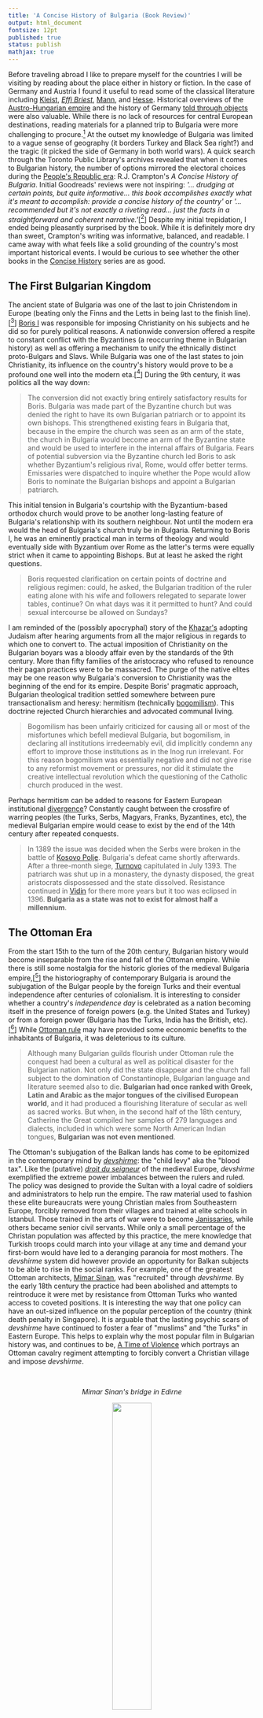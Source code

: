 ```yaml
---
title: 'A Concise History of Bulgaria (Book Review)'
output: html_document
fontsize: 12pt
published: true
status: publish
mathjax: true
---
```


Before traveling abroad I like to prepare myself for the countries I will be visiting by reading about the place either in history or fiction. In the case of Germany and Austria I found it useful to read some of the classical literature including [Kleist](https://en.wikipedia.org/wiki/Heinrich_von_Kleist), *[Effi Briest](https://en.wikipedia.org/wiki/Effi_Briest)*,  [Mann](https://en.wikipedia.org/wiki/Thomas_Mann), and [Hesse](https://en.wikipedia.org/wiki/Hermann_Hesse). Historical overviews of the [Austro-Hungarian empire](https://www.goodreads.com/book/show/17910055-danubia) and the history of Germany [told through objects](https://www.goodreads.com/book/show/7364946-germania) were also valuable. While there is no lack of resources for central European destinations, reading materials for a planned trip to Bulgaria were more challenging to procure.[^2] At the outset my knowledge of Bulgaria was limited to a vague sense of geography (it borders Turkey and Black Sea right?) and the tragic (it picked the side of Germany in both world wars). A quick search through the Toronto Public Library's archives revealed that when it comes to Bulgarian history, the number of options mirrored the electoral choices during the [People's Republic era](https://en.wikipedia.org/wiki/People%27s_Republic_of_Bulgaria): R.J. Crampton's *A Concise History of Bulgaria*. Initial Goodreads' reviews were not inspiring: *'... drudging at certain points, but quite informative... this book accomplishes exactly what it's meant to accomplish: provide a concise history of the country'* or *'... recommended but it's not exactly a riveting read... just the facts in a straightforward and coherent narrative.'*[[^3]] Despite my initial trepidation, I ended being pleasantly surprised by the book. While it is definitely more dry than sweet, Crampton's writing was informative, balanced, and readable. I came away with what feels like a solid grounding of the country's most important historical events. I would be curious to see whether the other books in the [Concise History](https://tinyurl.com/r7azqcq) series are as good.

## The First Bulgarian Kingdom

The ancient state of Bulgaria was one of the last to join Christendom in Europe (beating only the Finns and the Letts in being last to the finish line).[[^4]] [Boris I](https://en.wikipedia.org/wiki/Boris_I_of_Bulgaria) was responsible for imposing Christianity on his subjects and he did so for purely political reasons. A nationwide conversion offered a respite to  constant conflict with the Byzantines (a reoccurring theme in Bulgarian history) as well as offering a mechanism to unify the ethnically distinct proto-Bulgars and Slavs. While Bulgaria was one of the last states to join Christianity, its influence on the country's history would prove to be a profound one well into the modern eta.[[^5]] During the 9th century, it was politics all the way down:

> The conversion did not exactly bring entirely satisfactory results for Boris. Bulgaria was made part of the Byzantine church but was denied the right to have its own Bulgarian patriarch or to appoint its own bishops. This strengthened existing fears in Bulgaria that, because in the empire the church was seen as an arm of the state, the church in Bulgaria would become an arm of the Byzantine state and would be used to interfere in the internal affairs of Bulgaria. Fears of potential subversion via the Byzantine church led Boris to ask whether Byzantium's religious rival, Rome, would offer better terms. Emissaries were dispatched to inquire whether the Pope would allow Boris to nominate the Bulgarian bishops and appoint a Bulgarian patriarch. 

This initial tension in Bulgaria's courtship with the Byzantium-based orthodox church would prove to be another long-lasting feature of Bulgaria's relationship with its southern neighbour. Not until the modern era would the head of Bulgaria's church truly be in Bulgaria. Returning to Boris I, he was an eminently practical man in terms of theology and would eventually side with Byzantium over Rome as the latter's terms were equally strict when it came to appointing Bishops. But at least he asked the right questions.

> Boris requested clarification on certain points of doctrine and religious regimen: could, he asked, the Bulgarian tradition of the ruler eating alone with his wife and followers relegated to separate lower tables, continue? On what days was it it permitted to hunt? And could sexual intercourse be allowed on Sundays?

I am reminded of the (possibly apocryphal) story of the [Khazar's](https://en.wikipedia.org/wiki/Khazars#Judaism) adopting Judaism after hearing arguments from all the major religious in regards to which one to convert to. The actual imposition of Christianity on the Bulgarian boyars was a bloody affair even by the standards of the 9th century. More than fifty families of the aristocracy who refused to renounce their pagan practices were to be massacred. The purge of the native elites may be one reason why Bulgaria's conversion to Christianity was the beginning of the end for its empire. Despite Boris' pragmatic approach, Bulgarian theological tradition settled somewhere between pure transactionalism and heresy: hermitism (technically [bogomilism](https://en.wikipedia.org/wiki/Bogomilism)). This doctrine rejected Church hierarchies and advocated communal living. 

> Bogomilism has been unfairly criticized for causing all or most of the misfortunes which befell medieval Bulgaria, but bogomilism, in declaring all institutions irredeemably evil, did implicitly condemn any effort to improve those institutions as in the lnog run irrelevant. For this reason bogomilism was essentially negative and did not give rise to any reformist movement or pressures, nor did it stimulate the creative intellectual revolution which the questioning of the Catholic church produced in the west. 

Perhaps hermitism can be added to reasons for Eastern European institutional [divergence](https://economics.mit.edu/files/7850)? Constantly caught between the crossfire of warring peoples (the Turks, Serbs, Magyars, Franks, Byzantines, etc), the medieval Bulgarian empire would cease to exist by the end of the 14th century after repeated conquests.

> In 1389 the issue was decided when the Serbs were broken in the battle of [Kosovo Polje](https://en.wikipedia.org/wiki/Battle_of_Kosovo). Bulgaria's defeat came shortly afterwards. After a three-month siege, [Turnovo](https://en.wikipedia.org/wiki/Veliko_Tarnovo) capitulated in July 1393. The patriarch was shut up in a monastery, the dynasty disposed, the great aristocrats dispossessed and the state dissolved. Resistance continued in [Vidin](https://en.wikipedia.org/wiki/Vidin) for there more years but it too was eclipsed in 1396. **Bulgaria as a state was not to exist for almost half a millennium**. 

## The Ottoman Era

From the start 15th to the turn of the 20th century, Bulgarian history would become inseparable from the rise and fall of the Ottoman empire. While there is still some nostalgia for the historic glories of the medieval Bulgaria empire,[[^6]] the historiography of contemporary Bulgaria is around the subjugation of the Bulgar people by the foreign Turks and their eventual independence after centuries of colonialism. It is interesting to consider whether a country's *independence day* is celebrated as a nation becoming itself in the presence of foreign powers (e.g. the United States and Turkey) or from a foreign power (Bulgaria has the Turks, India has the British, etc).[[^7]] While [Ottoman rule](https://en.wikipedia.org/wiki/Ottoman_Bulgaria) may have provided some economic benefits to the inhabitants of Bulgaria, it was deleterious to its culture.

> Although many Bulgarian guilds flourish under Ottoman rule the conquest had been a cultural as well as political disaster for the Bulgarian nation. Not only did the state disappear and the church fall subject to the domination of Constantinople, Bulgarian language and literature seemed also to die. **Bulgarian had once ranked with Greek, Latin and Arabic as the major tongues of the civilised European world**, and it had produced a flourishing literature of secular as well as sacred works. But when, in the second half of the 18th century, Catherine the Great compiled her samples of 279 languages and dialects, included in which were some North American Indian tongues, **Bulgarian was not even mentioned**.

The Ottoman's subjugation of the Balkan lands has come to be epitomized in the contemporary mind by *[devshirme](https://en.wikipedia.org/wiki/Devshirme)*: the "child levy" aka the "blood tax". Like the (putative) *[droit du seigneur](https://en.wikipedia.org/wiki/Droit_du_seigneur)* of the medieval Europe, *devshirme* exemplified the extreme power imbalances between the rulers and ruled. The policy was designed to provide the Sultan with a loyal cadre of soldiers and administrators to help run the empire. The raw material used to fashion these elite bureaucrats were young Christian males from Southeastern Europe, forcibly removed from their villages and trained at elite schools in Istanbul. Those trained in the arts of war were to become [Janissaries](https://en.wikipedia.org/wiki/Janissaries), while others became senior civil servants. While only a small percentage of the Christan population was affected by this practice, the mere knowledge that Turkish troops could march into your village at any time and demand your first-born would have led to a deranging paranoia for most mothers. The *devshirme* system did however provide an opportunity for Balkan subjects to be able to rise in the social ranks. For example, one of the greatest Ottoman architects, [Mimar Sinan](https://en.wikipedia.org/wiki/Mimar_Sinan), was "recruited" through *devshirme*. By the early 18th century the practice had been abolished and attempts to reintroduce it were met by resistance from Ottoman Turks who wanted access to coveted positions. It is interesting the way that one policy can have an out-sized influence on the popular perception of the country (think death penalty in Singapore). It is arguable that the lasting psychic scars of *devshirme* have continued to foster a fear of "muslims" and "the Turks" in Eastern Europe. This helps to explain why the most popular film in Bulgarian history was, and continues to be, [A Time of Violence](https://en.wikipedia.org/wiki/Time_of_Violence) which portrays an Ottoman cavalry regiment attempting to forcibly convert a Christian village and impose *devshirme*.

<br>
<p align="center"><i> Mimar Sinan's bridge in Edirne </i></p>
<p align="center"><img src="/figures/bayezid_bridge_06.jpg" width="40%"></p>
<br>

The Ottoman's influence in central and eastern Europe  reached its peak in 1683 when Sultan Mehmet IV's troops reached the gates of Vienna. After they were [defeated](https://en.wikipedia.org/wiki/Battle_of_Vienna), the Austro-Hungarian empire began to conquer back territory and Ottoman vassal states gained more autonomy. By the 19th century, a period known as the *kurdjaliistvo* had descended with Ottoman administrative capacity having virtually collapsed in the Balkans with lawless gangs and ruthless lords stealing as much from the peasantry as they could. 

Bulgaria's [national revival](https://en.wikipedia.org/wiki/Bulgarian_National_Revival) began during this period and is often dated to between 1762, when [Paiisi](https://en.wikipedia.org/wiki/Paisius_of_Hilendar) wrote his magnum opus *A Slavonic-Bulgarian History of the Peoples, Tars, Saints, and all of their Deeds and of the Bulgarian Way of Life*, and 1878, when the country gained independence. It is not clear whether Paiisi had a meaningful impact on the intellectual class during his lifetime; although he was *ex post facto* celebrated by 19th century historians. Arguably a deeper shift in the psyche of the Bulgarian population was occurring at the time, with Paiisi being an outward manifestation. A growing realization of a unique Christian identity within a Muslim empire that itself had a glorious past would become irresistible:

> ... of all the Slav peoples the most glorious were the Bulgarians; they were the first who called themselves tsars, the first to have a patriarch, the first to adopt the Christian faith, and it was they who conquered the largest amount of territory. Thus, of all the Slav peoples they were the strongest and the most honored, and the first Slav saints cast their radiance from amongst the Bulgarian people and through the Bulgarian language.  

Anyone reading history with a training in economics will notice the way extractive economic policies have tended to be recycled throughout history. During the 18th and 19th century, Bulgaria's chief export crop was in tobacco and lamb, the former due to its aromatic taste and the latter due to the demand for kosher meat. However, *"the profits from animal husbandry greatly outstripped those from arable farming in part because the government exercised a monopoly over the grain trade, buying in the domestic market at low prices and strenuously forbidding exports"*. Such a technique has been used by colonial (and post-colonial) governments to tax farmers in West Africa [for example](https://www.tandfonline.com/doi/pdf/10.1080/03056248508703647). As a rule, the state will always prefer to collect indirect taxes so that there is less accountability and transparency.

<br>
<p align="center"><i> Zlatita clock tower: a symbol of national revival </i></p>
<p align="center"><img src="/figures/zlatista_clock.jpg" width="33%"></p>
<p align="center"><i> The 300-year old <a href="https://tinyurl.com/redtdux">clock</a> was the first in Bulgaria to have a European architectural style and was a symbol of modernity </i></p>
<br>

Bulgaria's national revival occurred on many dimensions including language, culture, administrative independence, and, most importantly, religion. Once again the subtle politics surrounding the Bulgarian church would be crucial in determining *who* controlled the country. When Paiisi wrote *A Slavonic-Bulgarian History* in Bulgarian, the *lingua franca* of the educated and merchant class was Greek and the [Phanariots](https://en.wikipedia.org/wiki/Phanariots)  dominated most branches of the Ottoman civil administration.[[^8]] Indeed one of Paiisi's most vehement denunciations was against the Greek bishopric and clerical control of his country's churches. Battles between Bulgarian dioceses and their Greek clergy began in the 1820s. In the 1830s, a growing number of native Bulgarian priests had been educated in Russia  where a pan-Slavic consciousness was encouraged. Despite failing to appoint a Bulgarian to the [see](https://en.wikipedia.org/wiki/Episcopal_see) of [Tarnovo](https://en.wikipedia.org/wiki/Veliko_Tarnovo) due to the influence of the [patriarch](https://en.wikipedia.org/wiki/Ecumenical_Patriarch_of_Constantinople) in Istanbul in 1835, the Ottomon [porte](https://en.wikipedia.org/wiki/Sublime_Porte) did provide compensation in the form of a *[Hatt-i-Sherif](https://en.wikipedia.org/wiki/Hatt-i_humayun)*, which promised equality between Christians and Muslims in the Balkans. 

> ... many Bulgarians chose to interpret it as also promising equality between themselves and the Greeks. In the 1840s the Bulgarians' protest became quite clearly one not against corrupt Greek bishops because they were corrupt; it was against Greek bishops because they were Greek... the demands produced by the rebels included one for 'bishops who at least can understand our language'. By the end of that decade there had been protests against Greek bishops in Ruse, Ohrid, Seres, Lovech, Sofia, Samokov, Vidin, Turnovo, Lyaskovets, Svishtov, Vratsa, Tryavna, and Plovdiv. 

By the 1860s Bulgarian clerics and bishops had wrested back control  of their churches leading to a *de facto* independence from the patriarch in Istanbul. And in 1870 the Sultan acknowledged the realities on the ground by granting the Bulgarians an officially *autonomous* (rather than [autocephalous](https://en.wikipedia.org/wiki/Autocephaly)) [church](https://en.wikipedia.org/wiki/Bulgarian_St._Stephen_Church) which would be located in the *balat* district of Istanbul. The new Bulgarian [exarchate](https://en.wikipedia.org/wiki/Exarch#Ecclesiastical_exarchs) faced immediate hostility by the patriarch who would lose millions of his flock (and their corresponding revenue). The Russians, while officially maintaining neutrality, used back-channel methods to prevent a dissolution of the orthodox synod which may have weakened [Pan-Slavism](https://en.wikipedia.org/wiki/Pan-Slavism). Lastly, the Ottomans were always happier when their Christian subjects were fighting each other than protesting against the Sultan. The Bulgarian church would not become officially autocephalous until 1945 where it was moved to [Sofia](https://en.wikipedia.org/wiki/Alexander_Nevsky_Cathedral,_Sofia).  The implications for this split along ethnic lines was quite significant.

> The Ottoman [millet](https://en.wikipedia.org/wiki/Millet_(Ottoman_Empire)) system had made cultural identify a consequence of religious affiliation; the Bulgarians wanted to reverse that order and make religious affiliation a consequence of national allegiance. Such a doctrine, if accepted, would fragment the Orthodox church in the Ottoman empire with Romanians, [Vlachs](https://en.wikipedia.org/wiki/Vlachs_of_Serbia) and Albanians, as well as Serbs making similar claims. 

The religious struggles were waged largely in ecclesiastical circles but had natural spill-overs into the Bulgarian independence movement. The border lines which governed the Bulgarian exarchate's spiritual realm would prove an enticing delineation for those pursuing a sovereign state.

> In the struggle for the establishment of a separate Bulgarian church the modern Bulgarian nation had been created. The process had begun when, in conformity with the then largely unknown injunction of Paiisi, Bulgarians began to know their own nation and to study in their own tongue. They had since then developed a nation-wide educational system, they had produced their own intelligentsia, and they had pitted themselves against the Greek-dominated clerical hierarchy. The exarchate could now represent the interests of the Bulgarian nation in the Ottoman corridors of power.

<p align="center"><i> St. Stephen's church in Istanbul </i></p>
<p align="center"><img src="/figures/balat.jpg" width="42%"></p>

## Independence

From the Ottoman perspective, the situation in Bulgaria was dire. The spirit of the national "awakening" led to a poorly-planned [uprising](https://en.wikipedia.org/wiki/April_Uprising_of_1876) in April 1876 which was brutally repressed by Ottoman [bashibazouks](https://en.wikipedia.org/wiki/Bashi-bazouk). While failed uprisings and their concomitant Turkish reprisals were hardly new in the Balkans, this time they had become newsworthy. Britain, which had supported the Ottoman empire throughout the 19th century to ensure a balance of power in Europe,[[^9]] had a populace which was growing increasingly skeptical of the need to support "Mohammedans" while they slaughtered "white Christians". Gladstone was aligned with the popular mood of the time when he demanded that his rival Disraeli (then prime minister) change the stance of British foreign policy to respond to the "Bulgarian horrors".  

> In Russia, Britain, and elsewhere there were increasingly loud calls for action to prevent any further outrages. **The Bulgarian question had become a European one**. 

<p align="center"><i> Ottoman reprisals in <a href="https://en.wikipedia.org/wiki/Batak_massacre">Batak</a> </i></p>
<p align="center"><img src="/figures/batak.jpg" width="45%"></p>

The [Congress of Europe](https://en.wikipedia.org/wiki/Concert_of_Europe) put significant pressure on the Ottomans to reform their administration of the their European holdings. The Sultan agreed in principle, but he refused to allow foreign supervision to ensure that the rights of Christian subjects were actually being protected on the ground. Russia declared [war](https://en.wikipedia.org/wiki/Russo-Turkish_War_(1877%E2%80%931878)) in response. Despite expectations of any easy victory, Ottoman forces were able to hold onto strong defensive positions for several months with the use of the new breech-loading [Martini-Henry](https://en.wikipedia.org/wiki/Martini%E2%80%93Henry) rifle. After nearly being driven off by a counter-attack at the [Shipka Pass](https://en.wikipedia.org/wiki/Battle_of_Shipka_Pass), Russian troops with significant aid from the *[opalchentsi](https://en.wikipedia.org/wiki/Bulgarian_Volunteer_Corps)* (Bulgarian volunteers) drove the enemy all the way down to outskirts of Istanbul. 

Russia was greeted by the Bulgarian population as liberators. Not only was there a growing sense of Pan-Slavism within the intellectual class, but a fellow Christian neighbour had thrown off the shackles of Muslim rule and all its associated horrors including the *devshirme*. The [initial treaty](https://en.wikipedia.org/wiki/Treaty_of_San_Stefano) signed between Russia and the Ottoman's led the creation of the significantly expansive Bulgarian state which included Macedonia and parts of modern Greece. The British and Austro-Hungarian empire were not happy were such a large Balkan state which was viewed as a client state of Russians. In the subsequent [Treaty of Berlin](https://en.wikipedia.org/wiki/Treaty_of_Berlin_(1878)), the country's borders were reduced to a third of their original size and included a North-South partition which would be infeasible to maintain the long-run. 

> With the signing of the treaty of Berlin, despite its many shortcomings from the Bulgarian point of view, the modern Bulgarian state had been born. Unlike the Bulgarian church it was the creation more of external than internal forces. 

<p align="center"><i> Bulgaria's borders after revision </i></p>
<p align="center"><img src="/figures/san_stefano.png" width="33%"></p>

The one place in the book where the prose become especially engaging is during the post-independence period. This turns out to unsurprising as Crompton's academic work includes *Bulgaria 1878-1918: A History*. Leading up to the First World War, Bulgarian historical development is focused around the solidification of the nation state, an establishment of the monarchy, and its relations with its Balkan neighbors and the regional great powers. Less than ten years after its independence, Bulgaria would be attacked by the newly-formed and revanchist nation of Serbia and would end up [winning](https://en.wikipedia.org/wiki/Battle_of_Slivnitsa) its most glorious (and arguably last) military victory in Europe.

> The battle of Slivnitsa was a remarkable achievement for an untested army shorn of its senior officers. It was equally an achievement of the nation as a whole, and it is worth recalling that the highest incidence of medals for gallantry was amongst Muslim troops. More than any other event the battle of Slivnitsa welded the Bulgarians north and south of the Balkan mountains into one nation.

Bulgaria's new government had inherited several foreign-owned railways and faced costly decisions about whether to [expand](https://en.wikipedia.org/wiki/Bulgarian_State_Railways#History) capacity. Inevitably this led to large debts being accrued to pay significant sums of money to foreign shareholders. While Bulgaria's government was elected democratically, it displayed a level of ruthlessness to internal dissension that appeared to be necessary for a fledging state. Most importantly, domestic stability was seen as a necessary requirement for a country in search of a hereditary monarchy. That Bulgarian thought it needed a foreign nobleman to ensure legitimacy comes across as quaint today, but it was seen as essential at the time. Prince Ferdinand of Saxe-Coburg-Gotha was eventually courted to the position. His rule would start in 1887 and last to the end of the first world war. Ferdinand's main baggage was his Catholicism, which was the main obstacle preventing a closer relationship between Bulgaria and Russia. Crompton elegantly explains the historical considerations of the time.

> This faced the Bulgarian regime with a difficult choice. Conversion [of Fredinand] would be immensely popular amongst the Bulgarian people as a whole, as would reconciliation with the Russians who had liberated them: how could a Bulgarian government refuse a price which the people were eager to pay for an item which they all wanted to purchase? And, it was pointed out the king of Romania had recently agreed to the conversion of his son. The difference was that the king of Romania was a Protestant. He did not have the pope to answer to, nor did he have staunchly Catholic families, his own and his wife's, to contend with. Ferdinand's was not a conscience frequently troubled but in this case he felt a genuine dilemma, pulled in one direction by his feeling for his mother and his wife and, no doubt, his own immortal soul, and in the other by the obvious political advantages to be gained from accepting Russia's terms. **He decided in favor of the latter**. He knew that recognition and reconciliation with Russia would bring greater internal cohesion. He knew too that with the situation in the Ottoman empire deteriorating the Macedonian question was bound to become more acute, and should it become critical and his freedom of action be restricted because he had not mended his fences with Russia, he would have failed his adopted nation and would personally be in grave danger of deposition of worse. On 3 February 1896 it was announced that Prince Boris would receive an Orthodox baptism. Tsar Nicholas II, though he would not attend in person, would stand as godfather. Two weeks later ... the sultan, with Russian backing, recognized Ferdinand as prince of Bulgaria and governor of the [Eastern Rumelia](https://en.wikipedia.org/wiki/Eastern_Rumelia). Within a few days all the great powers, Russia included, had done likewise.

The state played a significant role in the direction of Bulgaria's early economic development. While the private sector held the means of production, the government encouraged specific "strategic" sectors that were capital intensive including mining and metallurgy. As with the railways, the financing of these endeavors would require significant amount of borrowing from foreign creditors. Ironically every single policy that Bulgaria pursued at the time would now be in violation of some international economic agreement from [state aid](https://en.wikipedia.org/wiki/State_aid_(European_Union)) to [non-discrimination](https://en.wikipedia.org/wiki/State_aid_(European_Union)).[[^10]] 

> State encouragement was to take the form of free grants of land for factory building together with financial help for the construction of any necessary road or rail links, preferential rates on the state railways for finished products, free use of state or local authority quarries and water power, tax advantages, preference in the awarding of state contracts even if the native products were more expensive than imported ones, and a monopoly in supplying certain items within specified geographic limits. 

Bulgaria's [decision](https://en.wikipedia.org/wiki/Bulgaria_during_World_War_I) to enter WWI a year after the war began on the side of the Central Powers would prove to be a fateful one. Fleeting territorial gains in Greece, Macedonia, and Serbia would be paid for at Versailles, and Ferdinand would abdicate at the end of the war. Compared to the Germans the Bulgarians received a lighter punishment, with only a sliver of their territory being given to the Romanians. The immediate political beneficiaries of the post-war situation were the Bulgarian Agrarian National Union (BANU) party which ran the country from 1920-1923. While there are still some modern agrarian parties in existence today in Europe, it is difficult to imagine a country being run in the interests of small landholders and peasants. Such policies managed (somewhat impressively) to be antagonistic to the urban middle-classes, capitalists, and communists! The combination of compulsory labor service and secondary school, progressive income taxes, and support for the League of Nations makes BANU and their quixotic leader [Aleksandar Stamboliyski](https://en.wikipedia.org/wiki/Aleksandar_Stamboliyski) difficult to pin down on the [political compass](https://www.politicalcompass.org/) but interesting nonetheless!

> ... part of BANU's offensive [was] against those whom it considered parasites. Lawyers were ... in the firing line. They were denied the right to sit in parliament or on local councils, and were barred from major public office. The agrarians also established new lower courts to deal with issues such as boundary disputes, and in these courts peasants were to plead their own cases before judges elected by the local populace. The agrarians also greatly limited the king's power to make appointments, and they required banks to help fund credit cooperatives. BANUs main objective, however, was to redistribute land. 

Stamboliyski would be deposed in a *coup* and Bulgaria's interwar years would continue to be plagued with volatility. The country even had a brief fascist period (before another *coup* deposed that government) which would see society divided *"not by occupational category but ... copying the Italian fascists, had divided society into seven estates: workers, peasants, craftsmen, merchants, intelligentsia, civil servants, and members of the free professions"*.

[Boris III](https://en.wikipedia.org/wiki/Boris_III_of_Bulgaria) shared his father's misfortune in having to pick whether to side with the Germans in a world war, and error in concluding they were likely to be the winners. As with the first world war, Bulgaria was a late joiner (18 months after Hitler's invasion of Poland), and would only dedicate forces for nearby territorial acquisition. Despite being at war with Russia twice in a row, the Bulgarian population maintained a strong affection for their former liberators and fellow Slavs. Boris' policy to prevent foreign deployments was also based on the fear that a victorious general returning from the front may depose him with the backing of the Germans who found the Bulgarians to be unreliable allies, especially in their failure to hand over their Jewish population for extermination. 

> [Boris] refused to allow the recruitment even of a volunteer legion for duty on the eastern front and when the Germans asked for permission to use fifteen Bulgarian pilots trained in Germany Boris agreed only on condition that they served in North Africa, and even this permission was soon revoked.   

## The Communist and Modern Era

The Red Army's arrival in Bulgaria in 1944 would not be greeted with the same celebration that occurred in 1878. However the Bulgarian Worker's Party (which would become the Bulgarian Communist Party (BCP)) was no doubt glad that the Allied Control Commission (basically the Russians) had ensured their party a leading role in the country's new government. The Soviets used the standard playbook of making sure the communist party held the important cabinet roles (the police, the courts, the internal security apparatus, etc) in the post-war coalition government so that if (or when) elections failed to achieve a communist state, the only people with guns would be under their control.

> The government controlled the radio and the distribution of newsprint, whilst the ACC, in effect the Soviets, had the right to sanction the import of foreign films and printed material; thus the FF [the government] had a virtual stranglehold over the media, but should a fail-safe be needed opposition newspapers could always be muzzled by the communist-dominated unions in the printing and distributing sectors... For the communists, the problem was that the local intelligentsia and political establishment had not been decimated by the Gestapo or its local equivalent, and therefore the potential pool of opposition was greater than in other states; the Bulgarian intelligentsia and political classes were paying now for their relative ease in the war. 

The biggest headache for implementing a Red takeover were not just the abundant number of untainted elites (see above) but the fact that the rural peasantry made up more than 80% of the country. 

> The communists were in a difficult position. They could not, as they had done in Hungary, Poland, Czechoslovakia, Romania, and eastern Germany, win over the peasants by offering them confiscated aristocratic or *émigré* land; **there were no aristocrats or *émigrés* and the vast majority of peasants had enough land anyway**. All the communists could do was launch a front assault on agrarian institutions and personalities. 

By 1947 the communists had grown weary of political opposition and began to arrest their opponents. By 1949 most civil institutions had either been destroyed or converted into Marxist-approved ersatz versions of their former selves. Unlike some of its Eastern European neighbours, Bulgaria would have no internal uprisings of the type seen in [Budapest](https://en.wikipedia.org/wiki/Hungarian_Revolution_of_1956) or [Prague](https://en.wikipedia.org/wiki/Prague_Spring). Indeed Bulgaria tracked both a period of [Stalinization](https://en.wikipedia.org/wiki/Valko_Chervenkov) and De-Stalinization under [Todor Zhivkov](https://en.wikipedia.org/wiki/Todor_Zhivkov) who would run the communist party from 1954 to its collapse in 1989.

> [Bulgaria's] main feature remained an almost total obedience to the Soviet Union, especially in foreign policy; in September 1973 Zhivkov remarked that Bulgaria and the Soviet Union would 'act as a single body, breathing with the same lungs and nourished by the same bloodstream'. On issues such as the Vietnam war, the third world, the Middle East, and Latin America there was not a hair's breadth of difference between Sofia and Moscow. So far did Zhivkov's devotion to the Soviet Union go that we now know that on two occasions he proposed that Bulgaria should be incorporated in the USSR. Krushev turned him down because he thought Zhivkov saw in such a union easy access to higher living standards; Brezhnev rejected the offer because he knew it to be impracticable in diplomatic terms. 

Perhaps the reasons why Bulgaria avoided internal strife during its communist era helped to explain why it had one of the smoothest transitions out of totalitarian rule. In 1989 with neighboring Romania plunging into mayhem and the Berlin wall being dismantled, the BCP ousted Zhivkov and wisely agreed to go into coalition with now-legalized opposition parties which had coalesced into the Union of Democratic Forces (UDF). Elections were held a year later and the reincarnated Bulgarian Socialist Party (BSP) managed to win a slender majority; a testament to how rebranding and seeing the writing the on the wall is always a good strategy for maintaining power. However the UDF would win the subsequent election and Zhivkov would be successfully prosecuted and sentenced to seven years in prison. A relatively light sentence for a man who had robbed and crushed the flourishing of his country for almost half a century. His lenient treatment was a sign of Bulgaria's relative political maturity. Many other former communists were punished through the loss of jobs or lands in a period of [lustration](https://en.wikipedia.org/wiki/Lustration).

> Zhivkov was the first of Eastern Europe's former leaders to be tried and convicted but he was to be allowed to serve his time under house arrest rather than in jail.

Like all other former Warsaw Pact countries, Bulgaria's economic transition from state planning to free markets was a difficult one. In 1997 Bulgaria adopted the harsh economic policy of pegging the [leva](https://en.wikipedia.org/wiki/Bulgarian_lev) to the Deutche Mark in an attempt to control spiraling inflation. A country which adopts a currency peg loses the ability to set domestic interest rates and control its money supply effectively tying itself to the mast of a foreign economy. Because German monetary policy is conservative the growth of the money supply in Bulgaria to effectively flat-lined. Unsurprisingly inflation fell from 243% to 1.7% within two years.[[^11]] By showing it could swallow some bitter medicine Bulgaria had ingratiated itself with its European allies and would begin its road to EU accession. 

By 2001 the [Kostov's](https://en.wikipedia.org/wiki/Ivan_Kostov) administration was considered a model student by the EU, NATO, and the IMF, but it was having a harder time with the electorate due to a series of corruption scandals. In what amounts to the most fascinating political reversals of fortunes in dynastic history, the former deposed King of Bulgaria [Simeon Borisov von Saxe-Coburg-Gotha](https://en.wikipedia.org/wiki/Simeon_Saxe-Coburg-Gotha) had returned to Bulgaria in 1996 and by 2001 had established a [party](https://en.wikipedia.org/wiki/National_Movement_for_Stability_and_Progress) that would win a decisive victory in the country's [election](https://en.wikipedia.org/wiki/2001_Bulgarian_parliamentary_election) that year. Just as in 1878 when the nation of Bulgarian felt it needed a hereditary monarchy to ensure itself international credibility, more than 120 years later Bulgarians felt that the regal touch would help their country build connections to the outside world and help to remove the associations of graft and gangsterism.

> Unlike all previous leaders in post-totalitarian Bulgaria, [Simeon] had never been part of the pre-1989 system, and had no associations with either of the two main groups which had dominated political affairs since the fall of Zhivkov. But his greatest electoral asset was that he was absolutely free from any suspicion of personal corruption. 

Simeon's policy built on the Kostov regime and continued to push for admission to the EU and membership of NATO (which would happen in 2002). A fascinating [interview](https://charlierose.com/videos/7131) with Charlie Rose from the time suggests a man who is worldly, thoughtful, and reticent. A year after Borisov left office Bulgaria was accepted into the EU. The accession was built on many politically 'courageous' decisions that took place under the former King's rule. Reforms to energy markets, mothballing nuclear reactors, and selling off former state-owned industries were particularly challenging. Naturally these economy drives tended to have disproportionate and negative effects on the low-skilled part of the labour force, many of whom had voted for Simeon's party.


<br>
<p align="center"><i> Return of a King </i></p>
<p align="center"><img src="/figures/simeon.png" width="40%"></p>
<br>

By taking a step back Bulgaria's history can be seen as one of amazing swings and cycles.

> In the political arena decisions on whether to align with Russia or its adversaries could and did prove critical. In 1913 and 1915 and again in 1941 Bulgaria chose to defy Russian interests with ultimately catastrophic consequences for Bulgarian aspirations towards full national unification. After 1944 Bulgaria's rulers opted for close relations with Russia at enormous cost to the political liberty of the Bulgarian citizen, as well as to the long-term economic and environmental well-being of the country. In the immediate aftermath of the changes in 1989, Bulgarian foreign policy swung around full circle. Close associations with the EU became the ultimate goal of Bulgaria's foreign policy-makers and there was a wave of intense pro-American feeling. Bulgaria was reintegrated into the western world during the Afghan and Iraqi wars and the politicians of Sofia showed considerable skill in ensuring that their commitment to helping the US-led wars did not seriously or lastingly impair their standing in the EU... The economic revival of Bulgarian communities in the 19th century was based mainly on the expansion of trading relations not with central and western Europe but with the rest of the Ottoman empire, that is with European Turkey and Anatolia. Liberation in 1878 meant exposure to what the Bulgarians of the day would have called 'European' competition, bringing widespread economic dislocation and the destruction of much of the existing manufacturing system: and here is another obvious parallel with the post-1989 situation.  

Many of the great and tragic decisions by Bulgarian leaders has been in regards to irredentist policies towards Macedonia.  Bulgaria's numerous defeats during the [second Balkan war](https://en.wikipedia.org/wiki/Second_Balkan_War) were caused by a vain attempt to prevent Serbia and Greece from annexing Macedonia. The prospect of winning back these lost territories was what convinced King Ferdinand to back the Germans in the first world war. And in 1941 "when King Boris came to the conclusion that Bulgaria could no longer be neutral he sweetened the bitter pill by swallowing most of Macedonia". However it is a promising political development that the issue of 'greater Bulgaria' has largely disappeared from contemporary Bulgarian politics. 

Bulgaria's main challenges today come from a stagnating economy driven by poor demography. A combination of low fertility rates and outward migration to other EU states has led to a [shrinking population](https://tinyurl.com/ra95y5l). Shockingly Bulgaria's population is 2 million fewer today than it was in 1989. A long-standing cultural critique of the country has been that its legacy of bogomilism and monastic introspection has caused its people to be relatively apathetic to politics. For example during the crucial negotiations that took place during the Treaty of Berlin, Bulgaria did not have a single representative in the German capitol and instead relied on the Russians to advocate on their behalf. The future of Bulgaria may be a positive one if its parties and politicians deliver public policies that are in accordance with the economic trends of the 21st century. If there is instead a retreat to a shabby nationalism that has taken hold in the likes of Hungary or a Putinesque cronyism based on oligarchic entrenchment, then the future may be bleak.

> The dichotomy between an eastern and a western orientation has been an inevitable consequence of Bulgaria's geographic position and her historical development. These two factors have dictated that Bulgaria, occupying a nodal position between Europe and Asia will always be on the edge of both the east and the west.


<br>

* * * 

[^1]: What about Slovakia? Unfortunately I remain convinced that most of Slovakian history was constructed in a post-independence rush. The Potemkin castles further convinced me of this.

[^2]: [Coronovirus](https://en.wikipedia.org/wiki/Coronavirus) obviously put paid to these plans.

[^3]: Three of five stars is still better than most people would rate the [Bulgarian Communist Party](https://en.wikipedia.org/wiki/Bulgarian_Communist_Party).

[^4]: The Letts evoke no strong emotion in me other than their being referred to in Cole Porter's classic line: *In Spain the best upper sets do it; Lithuanians and **Letts** do it; Let's do it, let's fall in love".*

[^5]: For example the Bulgaria Orthodox Church would play an important role in protecting the country's Jews from deportation to Nazi death camps, making it the only Axis or invaded power to do so.  

[^6]: The image of [Krum](https://en.wikipedia.org/wiki/Krum) *the fearsome*, Khan of Bulgaria drinking his wine from the skull of the (former) Byzantine emperor [Nikephoros I](https://en.wikipedia.org/wiki/Nikephoros_I) suggests the height of Bulgarian martial prowess.

[^7]: Of course the United States broke free from British rule, but contemporary emphasis has very little to do with British Colonialism *per se* and more with the establishment of uniquely American institutions: a constitution and a federalist republic. Turkey was also occupied when Ataturk managed to evict foreign forces, but again Turkish independence has very little to do with foreign Italian troops and is instead celebrated with the creation of a secular republic and ethnic Turkish state. Furthermore, the legacy of British rule in the United States, or Western occupation after WWI are not used in the US or Turkey for arguments about current political challenges. In contrast, contemporary arguments are made about the economic and political dysfunction in modern Bulgaria and India with respect to their colonizer: *...after 500 years of being under the Ottoman yoke...* or *...how Britain stole $45 trillion from India...*.

[^8]: Most economic guilds in the Balkans conducted commerce and kept their records in Greek. Emblematic of the growing linguistic tension was when the *[aba](https://tinyurl.com/vpggmnp)* (a type of rough wool) guild in [Plovdiv](https://en.wikipedia.org/wiki/Plovdiv), Bulgaria's long-historic capitol before Sofia, split into separate Greek and Bulgarian sections. 

[^9]: Britain's primary reason for joining the [Crimean War](https://en.wikipedia.org/wiki/Crimean_War) in 1853 in alliance with France was to prevent Russia from absorbing most of the Balkans and possibly taking Constantinople. 

[^10]: A fact that Ha-Joon Chang would likely enjoy [pointing out](https://www.jstor.org/stable/40722165)!

[^11]: Milton Friedman once famously said that "inflation is always and everywhere a monetary phenomenon".
